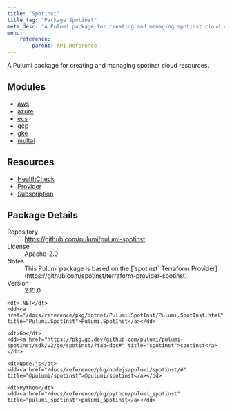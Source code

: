 ```yaml
---
title: "Spotinst"
title_tag: "Package Spotinst"
meta_desc: "A Pulumi package for creating and managing spotinst cloud resources."
menu:
    reference:
        parent: API Reference
---
```


<!-- WARNING: this file was generated by Pulumi Docs Generator. -->
<!-- Do not edit by hand unless you're certain you know what you are doing! -->

A Pulumi package for creating and managing spotinst cloud resources.

<h2 id="modules">Modules</h2>
<ul class="api">
    <li><a href="aws/" title="aws"><span class="symbol module"></span>aws</a></li>
    <li><a href="azure/" title="azure"><span class="symbol module"></span>azure</a></li>
    <li><a href="ecs/" title="ecs"><span class="symbol module"></span>ecs</a></li>
    <li><a href="gcp/" title="gcp"><span class="symbol module"></span>gcp</a></li>
    <li><a href="gke/" title="gke"><span class="symbol module"></span>gke</a></li>
    <li><a href="multai/" title="multai"><span class="symbol module"></span>multai</a></li>
</ul>

<h2 id="resources">Resources</h2>
<ul class="api">
    <li><a href="healthcheck" title="HealthCheck"><span class="symbol resource"></span>HealthCheck</a></li>
    <li><a href="provider" title="Provider"><span class="symbol resource"></span>Provider</a></li>
    <li><a href="subscription" title="Subscription"><span class="symbol resource"></span>Subscription</a></li>
</ul>

<h2 id="package-details">Package Details</h2>
<dl class="package-details">
	<dt>Repository</dt>
	<dd><a href="https://github.com/pulumi/pulumi-spotinst">https://github.com/pulumi/pulumi-spotinst</a></dd>
	<dt>License</dt>
	<dd>Apache-2.0</dd>
	<dt>Notes</dt>
	<dd>This Pulumi package is based on the [`spotinst` Terraform Provider](https://github.com/spotinst/terraform-provider-spotinst).</dd>
	<dt>Version</dt>
	<dd>2.15.0</dd>
</dl>



<dl class="tabular">

    <dt>.NET</dt>
    <dd><a href="/docs/reference/pkg/dotnet/Pulumi.SpotInst/Pulumi.SpotInst.html" title="Pulumi.SpotInst">Pulumi.SpotInst</a></dd>

    <dt>Go</dt>
    <dd><a href="https://pkg.go.dev/github.com/pulumi/pulumi-spotinst/sdk/v2/go/spotinst/?tab=doc#" title="spotinst">spotinst</a></dd>

    <dt>Node.js</dt>
    <dd><a href="/docs/reference/pkg/nodejs/pulumi/spotinst/#" title="@pulumi/spotinst">@pulumi/spotinst</a></dd>

    <dt>Python</dt>
    <dd><a href="/docs/reference/pkg/python/pulumi_spotinst" title="pulumi_spotinst">pulumi_spotinst</a></dd>

</dl>

